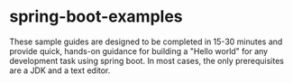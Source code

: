 # spring-boot-examples
These sample guides are designed to be completed in 15-30 minutes and provide quick, hands-on guidance for building a "Hello world" for any development task using spring boot. In most cases, the only prerequisites are a JDK and a text editor.
